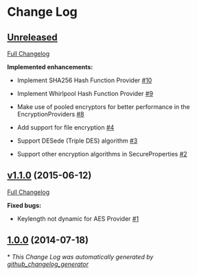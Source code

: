 # Change Log

## [Unreleased](https://github.com/TheBlackChamber/commons-encryption/tree/HEAD)

[Full Changelog](https://github.com/TheBlackChamber/commons-encryption/compare/v1.1.0...HEAD)

**Implemented enhancements:**

- Implement SHA256 Hash Function Provider [\#10](https://github.com/TheBlackChamber/commons-encryption/issues/10)

- Implement Whirlpool Hash Function Provider [\#9](https://github.com/TheBlackChamber/commons-encryption/issues/9)

- Make use of pooled encryptors for better performance in the EncryptionProviders [\#8](https://github.com/TheBlackChamber/commons-encryption/issues/8)

- Add support for file encryption [\#4](https://github.com/TheBlackChamber/commons-encryption/issues/4)

- Support DESede \(Triple DES\) algorithm [\#3](https://github.com/TheBlackChamber/commons-encryption/issues/3)

- Support other encryption algorithms in SecureProperties [\#2](https://github.com/TheBlackChamber/commons-encryption/issues/2)

## [v1.1.0](https://github.com/TheBlackChamber/commons-encryption/tree/v1.1.0) (2015-06-12)

[Full Changelog](https://github.com/TheBlackChamber/commons-encryption/compare/1.0.0...v1.1.0)

**Fixed bugs:**

- Keylength not dynamic for AES Provider  [\#1](https://github.com/TheBlackChamber/commons-encryption/issues/1)

## [1.0.0](https://github.com/TheBlackChamber/commons-encryption/tree/1.0.0) (2014-07-18)



\* *This Change Log was automatically generated by [github_changelog_generator](https://github.com/skywinder/Github-Changelog-Generator)*